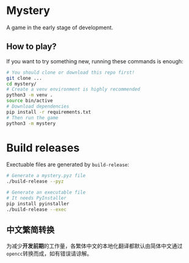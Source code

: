 # Mystery
A game in the early stage of development.

## How to play?
If you want to try something new, running these commands is enough:
```bash
# You should clone or download this repo first!
git clone ...
cd mystery/
# Create a venv environment is highly recommended
python3 -m venv .
source bin/active
# Download dependencies
pip install -r requirements.txt
# Then run the game
python3 -m mystery
```

# Build releases
Exectuable files are generated by `build-release`:
```bash
# Generate a mystery.pyz file
./build-release --pyz

# Generate an executable file
# It needs PyInstaller
pip install pyinstaller
./build-release --exec
```

## 中文繁简转换
为减少**开发前期**的工作量，各繁体中文的本地化翻译都默认由简体中文通过`opencc`转换而成，如有错误请谅解。
